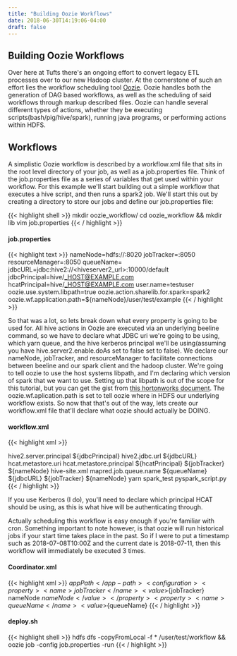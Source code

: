 ```yaml
---
title: "Building Oozie Workflows"
date: 2018-06-30T14:19:06-04:00
draft: false
---
```


## Building Oozie Workflows
Over here at Tufts there's an ongoing effort to convert legacy ETL processes over to our new Hadoop cluster.
At the cornerstone of such an effort lies the workflow scheduling tool [Oozie](https://oozie.apache.org/).  Oozie handles both the generation of DAG based workflows, as well as the scheduling of said workflows through markup described files.  Oozie can handle several different types of actions, whether they be executing scripts(bash/pig/hive/spark), running java programs, or performing actions within HDFS.

## Workflows
A simplistic Oozie workflow is described by a workflow.xml file that sits in the root level directory of your job, as well as a job.properties file.  Think of the job.properties file as a series of variables that get used within your workflow.  For this example we'll start building out a simple workflow that executes a hive script, and then runs a spark2 job.  We'll start this out by creating a directory to store our jobs and define our job.properties file:

{{< highlight shell >}}
mkdir oozie_workflow/
cd oozie_workflow && mkdir lib
vim job.properties
{{< / highlight >}}

#### job.properties
{{< highlight text >}}
nameNode=hdfs://<namenodeHostname>:8020
jobTracker=<jobtrackerHostname>:8050
resourceManager=<resourceManager>:8050
queueName=<yarnQueueName>
jdbcURL=jdbc:hive2://<hiveserver2_url>:10000/default
jdbcPrincipal=hive/_HOST@EXAMPLE.com
hcatPrincipal=hive/_HOST@EXAMPLE.com
user.name=testuser
oozie.use.system.libpath=true
oozie.action.sharelib.for.spark=spark2
oozie.wf.application.path=${nameNode}/user/test/example
{{< / highlight >}}

So that was a lot, so lets break down what every property is going to be used for.  All hive actions in Oozie are executed via an underlying beeline command, so we have to declare what JDBC uri we're going to be using, which yarn queue, and the hive kerberos principal we'll be using(assuming you have hive.server2.enable.doAs set to false set to false).  We declare our nameNode, jobTracker, and resourceManager to facilitate connections between beeline and our spark client and the hadoop cluster.  We're going to tell oozie to use the host systems libpath, and I'm declaring which version of spark that we want to use.  Setting up that libpath is out of the scope for this tutorial, but you can get the gist from [this hortonworks document](https://docs.hortonworks.com/HDPDocuments/HDP2/HDP-2.6.0/bk_spark-component-guide/content/ch_oozie-spark-action.html#spark-config-oozie-spark2).  The oozie.wf.aplication.path is set to tell oozie where in HDFS our underlying workflow exists.  So now that that's out of the way, lets create our workflow.xml file that'll declare what oozie should actually be DOING.

#### workflow.xml
{{< highlight xml >}}
<?xml version="1.0" encoding="UTF-8"?>
<workflow-app xmlns="uri:oozie:workflow:0.5" name="SampleWorkflow">
  <credentials>
    <credential name="hs2-creds" type="hive2">
      <property>
        <name>hive2.server.principal</name>
        <value>${jdbcPrincipal}</value>
      </property>
      <property>
        <name>hive2.jdbc.url</name>
        <value>${jdbcURL}</value>
      </property>
    </credential>
    <credential name="hcat-creds" type="hcat">
      <property>
        <name>hcat.metastore.uri</name>
        <!--this property is stored in hive.metastore.uris within your hive config.  
        It'll have the prefix thrift:// and is usually on port 9083 -->
        <value></value>
      </property>
      <property>
        <name>hcat.metastore.principal</name>
        <value>${hcatPrincipal}</value>
      </property>
    </credential>
</credentials>
<start to="hive2-1"/>
<action name="hive2-1" cred="hs2-creds">
    <hive2 xmlns="uri:oozie:hive2-action:0.1">
        <job-tracker>${jobTracker}</job-tracker>
        <name-node>${nameNode}</name-node>
        <!-- this is your hive-site.xml file thats stored in /usr/hdp/current/spark-client/conf -->
        <job-xml>hive-site.xml</job-xml>
        <configuration>
            <property>
                <name>mapred.job.queue.name</name>
                <value>${queueName}</value>
            </property>
        </configuration>
        <jdbc-url>${jdbcURL}</jdbc-url>
        <script>hivescript.hql</script>
      </hive2>
      <ok to="pyspark_script"/>
      <error to="end"/>
  </action>
  <action name="pyspark_script" cred="hcat-creds">
    <spark xmlns="uri:oozie:spark-action:0.1">
      <job-tracker>${jobTracker}</job-tracker>
      <name-node>${nameNode}</name-node>
      <master>yarn</master>
      <name>spark_test</name>
      <jar>pyspark_script.py</jar>
      <!-- if you usually pass additional properties to spark-submit you can uncomment this and provide them.  Its not needed though
      <spark-opts></spark-opts>-->
    </spark>
    <ok to="end"/>
    <error to="end"/>
  </action>
  <end name="end"/>
</workflow-app>
{{< / highlight >}}

If you use Kerberos (I do), you'll need to declare which principal HCAT should be using, as this is what hive will be authenticating through.

Actually scheduling this workflow is easy enough if you're familiar with cron.  Something important to note however, is that oozie will run historical jobs if your start time takes place in the past.  So if I were to put a timestamp such as 2018-07-08T10:00Z and the current date is 2018-07-11, then this workflow will immediately be executed 3 times. 

#### Coordinator.xml
{{< highlight xml >}}
<coordinator-app name="etl"
frequency="0 7 * * *"
start="${jobStart}" end="${jobEnd}" timezone="UTC"
xmlns="uri:oozie:coordinator:0.2">
    <action>
        <workflow>
            <app-path>${appPath}</app-path>
            <configuration>
                <property>
                    <name>jobTracker</name>
                    <value>${jobTracker}</value>
                </property>
                <property>
                    <name>nameNode</name>
                    <value>${nameNode}</value>
                </property>
                <property>
                    <name>queueName</name>
                    <value>${queueName}</value>
                </property>
            </configuration>
        </workflow>
    </action>
</coordinator-app>
{{< / highlight >}}

#### deploy.sh
{{< highlight shell >}}
hdfs dfs -copyFromLocal -f * /user/test/workflow && oozie job -config job.properties -run
{{< / highlight >}}
